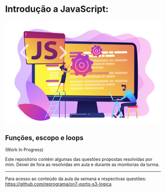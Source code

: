 # Introdução a **JavaScript**:  

[![javascript](./public/images/javascript.jpg)]('https://br.freepik.com/vetores/tecnologia')

## Funções, escopo e loops  

(Work In Progress)

Este repositório contém algumas das questões propostas resolvidas por mim. Deixei de fora as resolvidas em aula e durante as monitorias da turma.

---

Para acesso ao conteúdo da aula da semana e respectivas questões: https://github.com/reprograma/on7-porto-s3-logica
